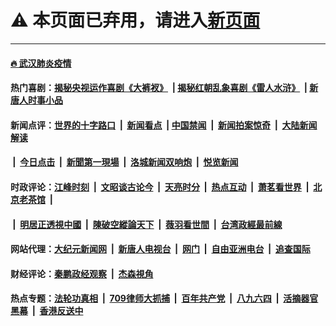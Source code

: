 # ⚠️ 本页面已弃用，请进入[新页面](./link7.md)

---

#### [🔥 武汉肺炎疫情](http://128.199.11.246:10000/videos/corona/)

#### 热门喜剧：[揭秘央视运作喜剧《大裤衩》](http://128.199.11.246:10000/videos/res/big-shorts/) &nbsp;|&nbsp;[揭秘红朝乱象喜剧《雷人水浒》](http://128.199.11.246:10000/videos/res/OutlawsOfMarsh/) &nbsp;|&nbsp;[新唐人时事小品](http://128.199.11.246:10000/videos/res/comedy/)

#### 新闻点评：[世界的十字路口](http://128.199.11.246/tanghao/) &nbsp;|&nbsp; [新闻看点](http://128.199.11.246/news-insight/) &nbsp;|&nbsp;[中国禁闻](http://128.199.11.246/ntdtv-news/) &nbsp;|&nbsp; [新闻拍案惊奇](http://128.199.11.246/dayu/) &nbsp;|&nbsp; [大陆新闻解读](http://128.199.11.246/ntdtv-comedy/)
####   &nbsp;|&nbsp;  [今日点击](http://128.199.11.246/news-click/)  &nbsp;|&nbsp; [新聞第一現場](http://128.199.11.246/primary-scene/) &nbsp;|&nbsp; [洛城新闻双响炮](http://128.199.11.246/la-news/) &nbsp;|&nbsp; [悦览新闻](http://128.199.11.246/dingyue/)

#### 时政评论：[江峰时刻](http://128.199.11.246/today-in-history/) &nbsp;|&nbsp; [文昭谈古论今](http://128.199.11.246/wenzhao/) &nbsp;|&nbsp; [天亮时分](http://128.199.11.246/tianliang/) &nbsp;|&nbsp; [热点互动](http://128.199.11.246/ntdtv-rdhd/) &nbsp;|&nbsp; [萧茗看世界](http://128.199.11.246/simonegao/) &nbsp;|&nbsp; [北京老茶馆](http://128.199.11.246/teahouse/)  &nbsp;|&nbsp;  
####   &nbsp;|&nbsp;  [明居正透視中國](http://128.199.11.246/decoding-china/)  &nbsp;|&nbsp; [陳破空縱論天下](http://128.199.11.246/pokong/)  &nbsp;|&nbsp; [薇羽看世間](http://128.199.11.246/weiyu/)  &nbsp;|&nbsp; [台湾政經最前線](http://128.199.11.246/taiwan/)   

#### 网站代理：[大纪元新闻网](http://128.199.11.246:10080/gb/) &nbsp;|&nbsp; [新唐人电视台](http://128.199.11.246:8808/gb/) &nbsp;|&nbsp; [网门](http://128.199.11.246:11000/) &nbsp;|&nbsp; [自由亚洲电台](http://128.199.11.246:9800/mandarin/) &nbsp;|&nbsp; [追查国际](http://128.199.11.246:10010/)

#### 财经评论：[秦鹏政经观察](http://128.199.11.246/qinpeng/) &nbsp;|&nbsp; [杰森視角 ](http://128.199.11.246/jason/)

#### 热点专题：[法轮功真相](http://128.199.11.246:10000/videos/truth.html) &nbsp;|&nbsp; [709律师大抓捕](http://128.199.11.246:10000/videos/709/) &nbsp;|&nbsp; [百年共产党](http://128.199.11.246:10000/videos/ccp.html) &nbsp;|&nbsp; [八九六四](http://128.199.11.246:10000/videos/88/)  &nbsp;|&nbsp; [活摘器官黑幕](http://128.199.11.246:10000/videos/res/Organs/)  &nbsp;|&nbsp; [香港反送中](http://128.199.11.246:10000/videos/res/hk/) 

<img src='http://gfw-breaker.win/link6.md' width='0px' height='0px'/>
